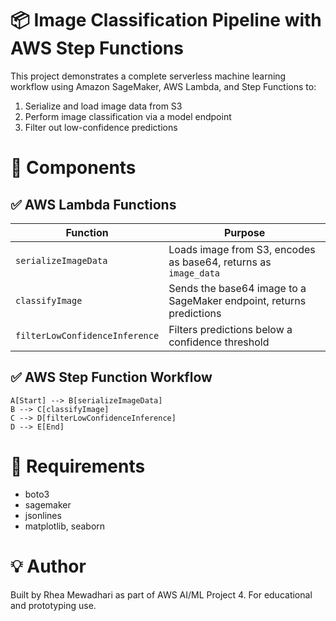 # 📦 Image Classification Pipeline with AWS Step Functions
This project demonstrates a complete serverless machine learning workflow using Amazon SageMaker, AWS Lambda, and Step Functions to:

1. Serialize and load image data from S3
2. Perform image classification via a model endpoint
3. Filter out low-confidence predictions

# 🧰 Components
## ✅ AWS Lambda Functions

| Function                       | Purpose                                                             |
| ------------------------------ | ------------------------------------------------------------------- |
| `serializeImageData`           | Loads image from S3, encodes as base64, returns as `image_data`     |
| `classifyImage`                | Sends the base64 image to a SageMaker endpoint, returns predictions |
| `filterLowConfidenceInference` | Filters predictions below a confidence threshold                    |

## ✅ AWS Step Function Workflow

```
A[Start] --> B[serializeImageData]
B --> C[classifyImage]
C --> D[filterLowConfidenceInference]
D --> E[End]
```

# 📝 Requirements
- boto3
- sagemaker
- jsonlines
- matplotlib, seaborn

# 💡 Author
Built by Rhea Mewadhari as part of AWS AI/ML Project 4.
For educational and prototyping use.
